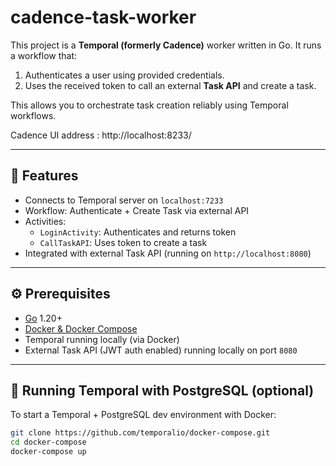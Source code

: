 # cadence-task-worker

This project is a **Temporal (formerly Cadence)** worker written in Go. It runs a workflow that:

1. Authenticates a user using provided credentials.
2. Uses the received token to call an external **Task API** and create a task.

This allows you to orchestrate task creation reliably using Temporal workflows.

Cadence UI address : http://localhost:8233/

---


## 🚀 Features

- Connects to Temporal server on `localhost:7233`
- Workflow: Authenticate + Create Task via external API
- Activities:
  - `LoginActivity`: Authenticates and returns token
  - `CallTaskAPI`: Uses token to create a task
- Integrated with external Task API (running on `http://localhost:8080`)

---

## ⚙️ Prerequisites

- [Go](https://golang.org/dl/) 1.20+
- [Docker & Docker Compose](https://docs.docker.com/compose/)
- Temporal running locally (via Docker)
- External Task API (JWT auth enabled) running locally on port `8080`

---

## 🐳 Running Temporal with PostgreSQL (optional)

To start a Temporal + PostgreSQL dev environment with Docker:

```bash
git clone https://github.com/temporalio/docker-compose.git
cd docker-compose
docker-compose up
